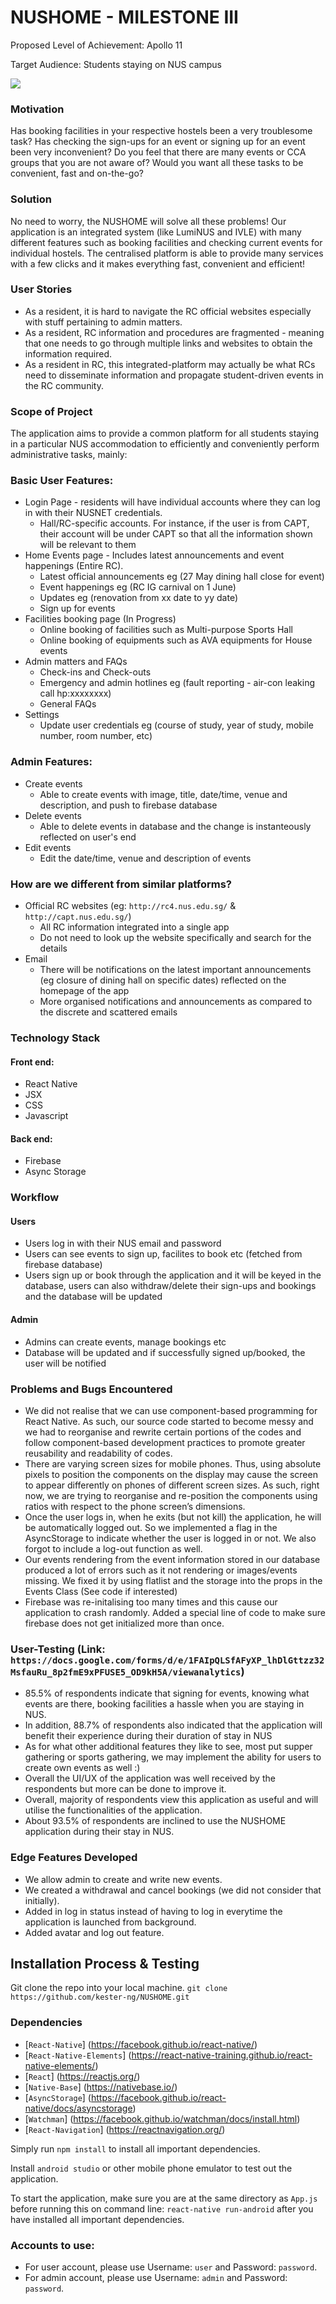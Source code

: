 

# NUSHOME - MILESTONE III
Proposed Level of Achievement: Apollo 11

Target Audience: Students staying on NUS campus

<img src="./Poster_ms3.png"/>


### Motivation
Has booking facilities in your respective hostels been a very troublesome task? Has checking the sign-ups for an event or signing up for an event been very inconvenient? Do you feel that there are many events or CCA groups that you are not aware of? Would you want all these tasks to be convenient, fast and on-the-go? 


### Solution
No need to worry, the NUSHOME will solve all these problems! Our application is an integrated system (like LumiNUS and IVLE) with many different features such as booking facilities and checking current events for individual hostels. The centralised platform is able to provide many services with a few clicks and it makes everything fast, convenient and efficient!


### User Stories
- As a resident, it is hard to navigate the RC official websites especially with stuff pertaining to admin matters.
- As a resident, RC information and procedures are fragmented - meaning that one needs to go through multiple links and websites to obtain the information  required.
- As a resident in RC, this integrated-platform may actually be what RCs need to disseminate information and propagate student-driven events in the RC community.


### Scope of Project
The application aims to provide a common platform for all students staying in a particular NUS accommodation to efficiently and conveniently perform administrative tasks, mainly:


### Basic User Features:
- Login Page - residents will have individual accounts where they can log in with their NUSNET credentials.
    - Hall/RC-specific accounts. For instance, if the user is from CAPT, their account will be under CAPT so that all the information shown will be relevant to them
- Home Events page - Includes latest announcements and event happenings (Entire RC).
    - Latest official announcements eg (27 May dining hall close for event)
    - Event happenings eg (RC IG carnival on 1 June)
    - Updates eg (renovation from xx date to yy date)
    - Sign up for events
- Facilities booking page (In Progress)
    - Online booking of facilities such as Multi-purpose Sports Hall
    - Online booking of equipments such as AVA equipments for House events
- Admin matters and FAQs
	 - Check-ins and Check-outs
    - Emergency and admin hotlines eg (fault reporting - air-con leaking call hp:xxxxxxxx)
    - General FAQs
- Settings
    - Update user credentials eg (course of study, year of study, mobile number, room number, etc)

### Admin Features:
- Create events
    - Able to create events with image, title, date/time, venue and description, and push to firebase database
- Delete events
    - Able to delete events in database and the change is instanteously reflected on user's end
- Edit events
    - Edit the date/time, venue and description of events


### How are we different from similar platforms?
- Official RC websites (eg: `http://rc4.nus.edu.sg/` & `http://capt.nus.edu.sg/`)
    - All RC information integrated into a single app
    - Do not need to look up the website specifically and search for the details
- Email
    - There will be notifications on the latest important announcements (eg closure of dining hall on specific dates) reflected on the homepage of the app
    - More organised notifications and announcements as compared to the discrete and scattered emails

### Technology Stack
#### Front end:
- React Native
- JSX
- CSS 
- Javascript

#### Back end:
- Firebase
- Async Storage


### Workflow
#### Users
- Users log in with their NUS email and password
- Users can see events to sign up, facilites to book etc (fetched from firebase database)
- Users sign up or book through the application and it will be keyed in the database, users can also withdraw/delete their sign-ups and bookings and the database will be updated

#### Admin
- Admins can create events, manage bookings etc
- Database will be updated and if successfully signed up/booked, the user will be notified


### Problems and Bugs Encountered 
- We did not realise that we can use component-based programming for React Native. As such, our source code started to become messy and we had to reorganise and rewrite certain portions of the codes and follow component-based development practices to promote greater reusability and readability of codes.
- There are varying screen sizes for mobile phones. Thus, using absolute pixels to position the components on the display may cause the screen to appear differently on phones of different screen sizes. As such, right now, we are trying to reorganise and re-position the components using ratios with respect to the phone screen’s dimensions.
- Once the user logs in, when he exits (but not kill) the application, he will be automatically logged out. So we implemented a flag in the AsyncStorage to indicate whether the user is logged in or not. We also forgot to include a log-out function as well.
- Our events rendering from the event information stored in our database produced a lot of errors such as it not rendering or images/events missing. We fixed it by using flatlist and the storage into the props in the Events Class (See code if interested)
- Firebase was re-initalising too many times and this cause our application to crash randomly. Added a special line of code to make sure firebase does not get initialized more than once.


### User-Testing (Link: `https://docs.google.com/forms/d/e/1FAIpQLSfAFyXP_lhDlGttzz32MsfauRu_8p2fmE9xPFUSE5_OD9kH5A/viewanalytics`)
- 85.5% of respondents indicate that signing for events, knowing what events are there, booking facilities a hassle when you are staying in NUS.
- In addition, 88.7% of respondents also indicated that the application will benefit their experience during their duration of stay in NUS
- As for what other additional features they like to see, most put supper gathering or sports gathering, we may implement the ability for users to create own events as well :)
- Overall the UI/UX of the application was well received by the respondents but more can be done to improve it.
- Overall, majority of respondents view this application as useful and will utilise the functionalities of the application.
- About 93.5% of respondents are inclined to use the NUSHOME application during their stay in NUS.

### Edge Features Developed
- We allow admin to create and write new events.
- We created a withdrawal and cancel bookings (we did not consider that initially).
- Added in log in status instead of having to log in everytime the application is launched from background.
- Added avatar and log out feature.

## Installation Process & Testing

Git clone the repo into your local machine. `git clone https://github.com/kester-ng/NUSHOME.git`

### Dependencies
- [`React-Native`] (https://facebook.github.io/react-native/)
- [`React-Native-Elements`] (https://react-native-training.github.io/react-native-elements/)
- [`React`] (https://reactjs.org/)
- [`Native-Base`] (https://nativebase.io/)
- [`AsyncStorage`] (https://facebook.github.io/react-native/docs/asyncstorage)
- [`Watchman`] (https://facebook.github.io/watchman/docs/install.html)
- [`React-Navigation`] (https://reactnavigation.org/)

Simply run `npm install` to install all important dependencies.

Install `android studio` or other mobile phone emulator to test out the application.

To start the application, make sure you are at the same directory as `App.js` before running this on command line: `react-native run-android` after you have installed all important dependencies.

### Accounts to use:
- For user account, please use Username: `user` and Password: `password`.
- For admin account, please use Username: `admin` and Password: `password`.













 














